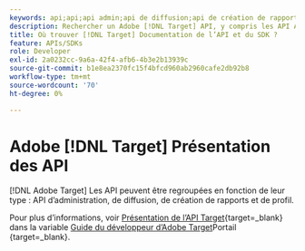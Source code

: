 ```yaml
---
keywords: api;api;api admin;api de diffusion;api de création de rapports;api de profil
description: Rechercher un Adobe [!DNL Target] API, y compris les API Admin, Diffusion, Reporting et Profile.
title: Où trouver [!DNL Target] Documentation de l’API et du SDK ?
feature: APIs/SDKs
role: Developer
exl-id: 2a0232cc-9a6a-42f4-afb6-4b3e2b13939c
source-git-commit: b1e8ea2370fc15f4bfcd960ab2960cafe2db92b8
workflow-type: tm+mt
source-wordcount: '70'
ht-degree: 0%

---
```


# Adobe [!DNL Target] Présentation des API

[!DNL Adobe Target] Les API peuvent être regroupées en fonction de leur type : API d’administration, de diffusion, de création de rapports et de profil.

Pour plus d’informations, voir [Présentation de l’API Target](https://developer.adobe.com/target/before-administer/){target=_blank} dans la variable [Guide du développeur d’Adobe Target](https://developer.adobe.com/target/)Portail {target=_blank}.

